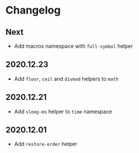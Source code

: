 # Changelog

## Next
- Add macros namespace with `full-symbol` helper

## 2020.12.23
- Add `floor`, `ceil` and `divmod` helpers to `math`

## 2020.12.21
- Add `sleep-ms` helper to `time` namespace

## 2020.12.01
- Add `restore-order` helper
